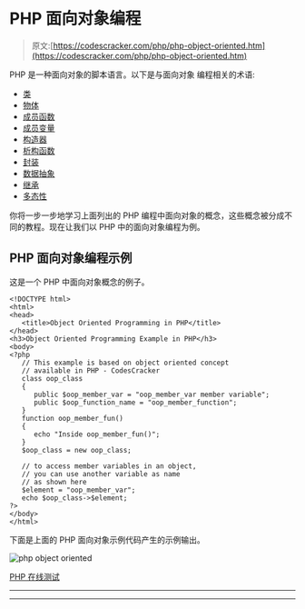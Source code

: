 # PHP 面向对象编程

> 原文:[https://codescracker.com/php/php-object-oriented.htm](https://codescracker.com/php/php-object-oriented.htm)

PHP 是一种面向对象的脚本语言。以下是与面向对象 编程相关的术语:

*   [类](/php/php-classes-objects.htm)
*   [物体](/php/php-classes-objects.htm)
*   [成员函数](/php/php-member-function.htm)
*   [成员变量](/php/php-member-variable.htm)
*   [构造器](/php/php-constructor-destructor.htm)
*   [析构函数](/php/php-constructor-destructor.htm)
*   [封装](/php/php-encapsulation.htm)
*   [数据抽象](/php/php-data-abstraction.htm)
*   [继承](/php/php-inheritance.htm)
*   [多态性](/php/php-polymorphism.htm)

你将一步一步地学习上面列出的 PHP 编程中面向对象的概念，这些概念被分成不同的教程。现在让我们以 PHP 中的面向对象编程为例。

## PHP 面向对象编程示例

这是一个 PHP 中面向对象概念的例子。

```
<!DOCTYPE html>
<html>
<head>
   <title>Object Oriented Programming in PHP</title>
</head>
<h3>Object Oriented Programming Example in PHP</h3>
<body>
<?php
   // This example is based on object oriented concept
   // available in PHP - CodesCracker
   class oop_class
   {
      public $oop_member_var = "oop_member_var member variable";
      public $oop_function_name = "oop_member_function";
   }
   function oop_member_fun()
   {
      echo "Inside oop_member_fun()";
   }
   $oop_class = new oop_class;

   // to access member variables in an object,
   // you can use another variable as name 
   // as shown here
   $element = "oop_member_var";
   echo $oop_class->$element;
?>
</body>
</html>
```

下面是上面的 PHP 面向对象示例代码产生的示例输出。

![php object oriented](../Images/807550d07c334dc0f664a1348e0eed8a.png)

[PHP 在线测试](/exam/showtest.php?subid=8)

* * *

* * *